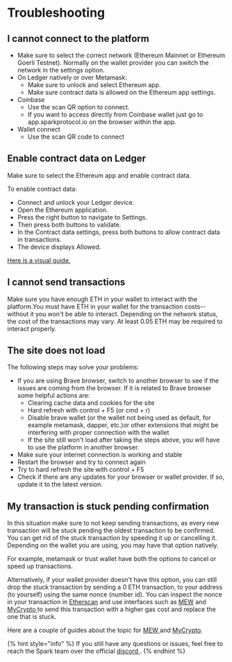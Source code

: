 # Troubleshooting

## I cannot connect to the platform

* Make sure to select the correct network (Ethereum Mainnet or Ethereum Goerli Testnet). Normally on the wallet provider you can switch the network in the settings option.
* On Ledger natively or over Metamask:
  * Make sure to unlock and select Ethereum app.
  * Make sure contract data is allowed on the Ethereum app settings.
* Coinbase
  * Use the scan QR option to connect.
  * If you want to access directly from Coinbase wallet just go to app.sparkprotocol.io on the browser within the app.
* Wallet connect
  * Use the scan QR code to connect

## Enable contract data on Ledger

Make sure to select the Ethereum app and enable contract data.

To enable contract data:

* Connect and unlock your Ledger device.
* Open the Ethereum application.
* Press the right button to navigate to Settings.
* Then press both buttons to validate.
* In the Contract data settings, press both buttons to allow contract data in transactions.
* The device displays Allowed.

[Here is a visual guide.](https://teckers.co/uniswap-ledger/)

## I cannot send transactions

Make sure you have enough ETH in your wallet to interact with the platform.You must have ETH in your wallet for the transaction costs-- without it you won't be able to interact. Depending on the network status, the cost of the transactions may vary. At least 0.05 ETH may be required to interact properly.

## The site does not load

The following steps may solve your problems:

* If you are using Brave browser, switch to another browser to see if the issues are coming from the browser. If it is related to Brave browser some helpful actions are:
  * Clearing cache data and cookies for the site
  * Hard refresh with control + F5 (or cmd + r)
  * Disable brave wallet (or the wallet not being used as default, for example metamask, dapper, etc.)or other extensions that might be interfering with proper connection with the wallet
  * If the site still won't load after taking the steps above, you will have to use the platform in another browser.
* Make sure your internet connection is working and stable
* Restart the browser and try to connect again
* Try to hard refresh the site with control + F5
* Check if there are any updates for your browser or wallet provider. If so, update it to the latest version.

## My transaction is stuck pending confirmation

In this situation make sure to not keep sending transactions, as every new transaction will be stuck pending the oldest transaction to be confirmed. You can get rid of the stuck transaction by speeding it up or cancelling it. Depending on the wallet you are using, you may have that option natively.

For example, metamask or trust wallet have both the options to cancel or speed up transactions.

Alternatively, if your wallet provider doesn't have this option, you can still drop the stuck transaction by sending a 0 ETH transaction, to your address (to yourself) using the same nonce (number id). You can inspect the nonce in your transaction in [Etherscan](https://etherscan.io) and use interfaces such as [MEW](https://www.myetherwallet.com/) and [MyCrypto ](https://mycrypto.com/)to send this transaction with a higher gas cost and replace the one that is stuck.

Here are a couple of guides about the topic for [MEW ](https://kb.myetherwallet.com/en/transactions/checking-or-replacing-a-tx-after-sending/) and [MyCrypto](https://support.mycrypto.com/how-to/sending/checking-or-replacing-a-transaction-after-it-has-been-sent).

{% hint style="info" %}
If you still have any questions or issues, feel free to reach the Spark team over the official [discord ](https://discord.gg/sqDWzqvdUc).
{% endhint %}
